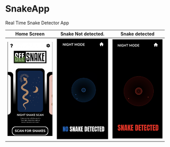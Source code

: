 # SnakeApp

Real Time Snake Detector App


Home Screen                |  Snake Not detected.      |  Snake detected
:-------------------------:|:-------------------------:|:-------------------------:|
![alt text](screenshot1.png?raw=true) |  ![alt text](screenshot2.png?raw=true) |  ![alt text](screenshot3.png?raw=true)

